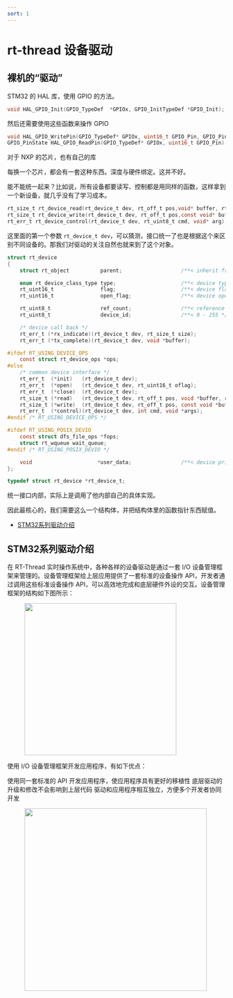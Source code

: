 ```yaml
---
sort: 1
---
```

# rt-thread 设备驱动



## 裸机的“驱动”

STM32 的 HAL 库，使用 GPIO 的方法。

```c
void HAL_GPIO_Init(GPIO_TypeDef  *GPIOx, GPIO_InitTypeDef *GPIO_Init);
```

然后还需要使用这些函数来操作 GPIO

```c
void HAL_GPIO_WritePin(GPIO_TypeDef* GPIOx, uint16_t GPIO_Pin, GPIO_PinState PinState);
GPIO_PinState HAL_GPIO_ReadPin(GPIO_TypeDef* GPIOx, uint16_t GPIO_Pin);
```

对于 NXP 的芯片，也有自己的库



每换一个芯片，都会有一套这种东西。深度与硬件绑定。这并不好。



能不能统一起来？比如说，所有设备都要读写、控制都是用同样的函数，这样拿到一个新设备，就几乎没有了学习成本。

```c
rt_size_t rt_device_read(rt_device_t dev, rt_off_t pos,void* buffer, rt_size_t size);
rt_size_t rt_device_write(rt_device_t dev, rt_off_t pos,const void* buffer, rt_size_t size);
rt_err_t rt_device_control(rt_device_t dev, rt_uint8_t cmd, void* arg);
```

这里面的第一个参数 `rt_device_t dev`，可以猜测，接口统一了也是根据这个来区别不同设备的。那我们对驱动的关注自然也就来到了这个对象。


```c
struct rt_device
{
    struct rt_object          parent;                   /**< inherit from rt_object */

    enum rt_device_class_type type;                     /**< device type */
    rt_uint16_t               flag;                     /**< device flag */
    rt_uint16_t               open_flag;                /**< device open flag */

    rt_uint8_t                ref_count;                /**< reference count */
    rt_uint8_t                device_id;                /**< 0 - 255 */

    /* device call back */
    rt_err_t (*rx_indicate)(rt_device_t dev, rt_size_t size);
    rt_err_t (*tx_complete)(rt_device_t dev, void *buffer);

#ifdef RT_USING_DEVICE_OPS
    const struct rt_device_ops *ops;
#else
    /* common device interface */
    rt_err_t  (*init)   (rt_device_t dev);
    rt_err_t  (*open)   (rt_device_t dev, rt_uint16_t oflag);
    rt_err_t  (*close)  (rt_device_t dev);
    rt_size_t (*read)   (rt_device_t dev, rt_off_t pos, void *buffer, rt_size_t size);
    rt_size_t (*write)  (rt_device_t dev, rt_off_t pos, const void *buffer, rt_size_t size);
    rt_err_t  (*control)(rt_device_t dev, int cmd, void *args);
#endif /* RT_USING_DEVICE_OPS */

#ifdef RT_USING_POSIX_DEVIO
    const struct dfs_file_ops *fops;
    struct rt_wqueue wait_queue;
#endif /* RT_USING_POSIX_DEVIO */

    void                     *user_data;                /**< device private data */
};

typedef struct rt_device *rt_device_t;
```

统一接口内部，实际上是调用了他内部自己的具体实现。

因此最核心的，我们需要这么一个结构体，并把结构体里的函数指针东西赋值。




- [STM32系列驱动介绍](https://www.rt-thread.org/document/site/#/rt-thread-version/rt-thread-standard/tutorial/make-bsp/stm32-bsp/STM32%E7%B3%BB%E5%88%97%E9%A9%B1%E5%8A%A8%E4%BB%8B%E7%BB%8D)


## STM32系列驱动介绍

在 RT-Thread 实时操作系统中，各种各样的设备驱动是通过一套 I/O 设备管理框架来管理的。设备管理框架给上层应用提供了一套标准的设备操作 API，开发者通过调用这些标准设备操作 API，可以高效地完成和底层硬件外设的交互。设备管理框架的结构如下图所示：

<figure>
  <img src="https://www.rt-thread.org/document/site/rt-thread-version/rt-thread-standard/tutorial/make-bsp/stm32-bsp/figures/rt_device.png" width=350>
</figure>


使用 I/O 设备管理框架开发应用程序，有如下优点：

使用同一套标准的 API 开发应用程序，使应用程序具有更好的移植性
底层驱动的升级和修改不会影响到上层代码
驱动和应用程序相互独立，方便多个开发者协同开发


<figure>
  <img src="https://www.rt-thread.org/document/site/rt-thread-version/rt-thread-standard/tutorial/make-bsp/stm32-bsp/figures/Peripheral.png" width=420>
</figure>

